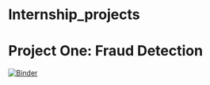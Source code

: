 # Internship_projects

# Project One: Fraud Detection
[![Binder](https://mybinder.org/badge_logo.svg)](https://mybinder.org/v2/gh/Mukhtar-is/Internship_projects/HEAD?labpath=https%3A%2F%2Fgithub.com%2FMukhtar-is%2FInternship_projects%2Fblob%2Fmain%2FFraudDetection-Project.ipynb)
